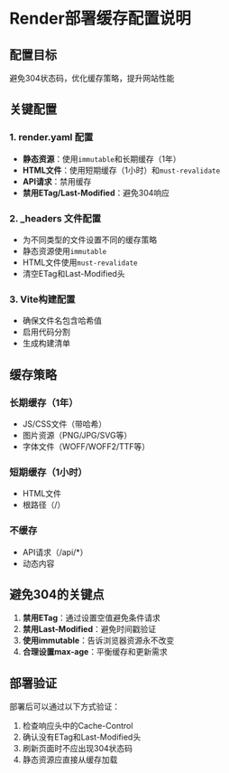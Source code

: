 # Render部署缓存配置说明

## 配置目标
避免304状态码，优化缓存策略，提升网站性能

## 关键配置

### 1. render.yaml 配置
- **静态资源**：使用`immutable`和长期缓存（1年）
- **HTML文件**：使用短期缓存（1小时）和`must-revalidate`
- **API请求**：禁用缓存
- **禁用ETag/Last-Modified**：避免304响应

### 2. _headers 文件配置
- 为不同类型的文件设置不同的缓存策略
- 静态资源使用`immutable`
- HTML文件使用`must-revalidate`
- 清空ETag和Last-Modified头

### 3. Vite构建配置
- 确保文件名包含哈希值
- 启用代码分割
- 生成构建清单

## 缓存策略

### 长期缓存（1年）
- JS/CSS文件（带哈希）
- 图片资源（PNG/JPG/SVG等）
- 字体文件（WOFF/WOFF2/TTF等）

### 短期缓存（1小时）
- HTML文件
- 根路径（/）

### 不缓存
- API请求（/api/*）
- 动态内容

## 避免304的关键点

1. **禁用ETag**：通过设置空值避免条件请求
2. **禁用Last-Modified**：避免时间戳验证
3. **使用immutable**：告诉浏览器资源永不改变
4. **合理设置max-age**：平衡缓存和更新需求

## 部署验证

部署后可以通过以下方式验证：
1. 检查响应头中的Cache-Control
2. 确认没有ETag和Last-Modified头
3. 刷新页面时不应出现304状态码
4. 静态资源应直接从缓存加载